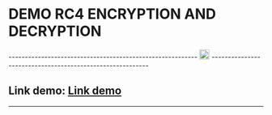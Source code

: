 <h1>DEMO RC4 ENCRYPTION AND DECRYPTION</h1>
----------------------------------------------------------
<img src="https://github.com/OrangeFoxie/rc4demo.github.io/blob/master/pics/logoHUTECH.png" width="20"/>
----------------------------------------------------------

<h2>Link demo: <a href="https://orangefoxie.github.io/rc4demo.github.io/">Link demo</a> </h2>

----------------------------------------------------------